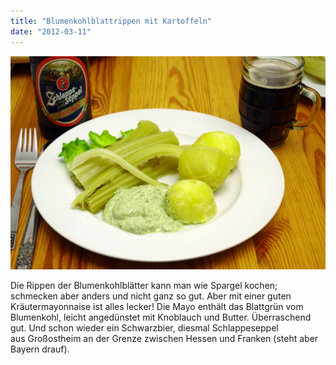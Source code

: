 ```yaml
---
title: "Blumenkohlblattrippen mit Kartoffeln"
date: "2012-03-11"
---
```


[![](images/imgp8687.jpg "IMGP8687")](http://apfeleimer.wordpress.com/2012/03/11/blumenkohlblattrippen-mit-kartoffeln/imgp8687/)

Die Rippen der Blumenkohlblätter kann man wie Spargel kochen; schmecken aber anders und nicht ganz so gut. Aber mit einer guten Kräutermayonnaise ist alles lecker! Die Mayo enthält das Blattgrün vom Blumenkohl, leicht angedünstet mit Knoblauch und Butter. Überraschend gut. Und schon wieder ein Schwarzbier, diesmal Schlappeseppel aus Großostheim an der Grenze zwischen Hessen und Franken (steht aber Bayern drauf).
